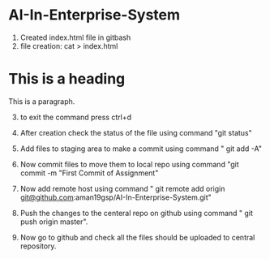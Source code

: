 # AI-In-Enterprise-System
1. Created index.html file in gitbash
2. file creation: cat > index.html
  <!DOCTYPE html>
  <html lang="en-us">
  <head>
    <title>Page Title</title>
  </head>
  <body>

  <h1>This is a heading</h1>
  <p>This is a paragraph.</p>

  </body>
  </html>

3. to exit the command press ctrl+d

4. After creation check the status of the file using command "git status"
5. Add files to staging area to make a commit using command " git add -A"
6. Now commit files to move them to local repo using command "git commit -m "First Commit of Assignment"
7. Now add remote host using command " git remote add origin git@github.com:aman19gsp/AI-In-Enterprise-System.git"
8. Push the changes to the centeral repo on github using command " git push origin master".
9. Now go to github and check all the files should be uploaded to central repository.
